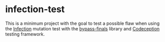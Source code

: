 # infection-test

This is a minimum project with the goal to test a possible flaw when using the [Infection](https://github.com/infection/infection) mutation test with the [bypass-finals](https://github.com/dg/bypass-finals) library and [Codeception](https://github.com/Codeception/Codeception) testing framework.
